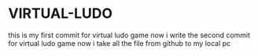 # VIRTUAL-LUDO
this is my first commit for virtual ludo game
now i write the second commit for virtual ludo game
now i take all the file from github to my local pc